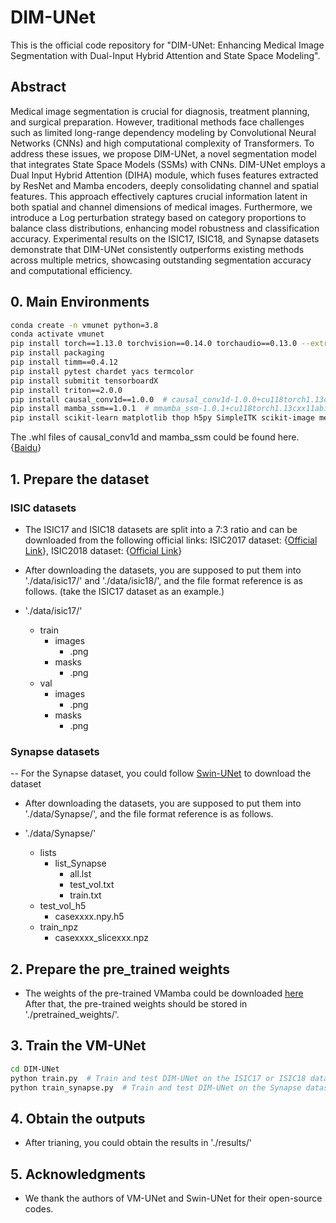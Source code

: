 # DIM-UNet
This is the official code repository for "DIM-UNet: Enhancing Medical Image Segmentation with Dual-Input Hybrid Attention and State Space Modeling". 

## Abstract
Medical image segmentation is crucial for diagnosis, treatment planning, and surgical preparation. However, traditional methods face challenges such as limited long-range dependency modeling by Convolutional Neural Networks (CNNs) and high computational complexity of Transformers. To address these issues, we propose DIM-UNet, a novel segmentation model that integrates State Space Models (SSMs) with CNNs. DIM-UNet employs a Dual Input Hybrid Attention (DIHA) module, which fuses features extracted by ResNet and Mamba encoders, deeply consolidating channel and spatial features. This approach effectively captures crucial information latent in both spatial and channel dimensions of medical images. Furthermore, we introduce a Log perturbation strategy based on category proportions to balance class distributions, enhancing model robustness and classification accuracy. Experimental results on the ISIC17, ISIC18, and Synapse datasets demonstrate that DIM-UNet consistently outperforms existing methods across multiple metrics, showcasing outstanding segmentation accuracy and computational efficiency.

## 0. Main Environments
```bash
conda create -n vmunet python=3.8
conda activate vmunet
pip install torch==1.13.0 torchvision==0.14.0 torchaudio==0.13.0 --extra-index-url https://download.pytorch.org/whl/cu117
pip install packaging
pip install timm==0.4.12
pip install pytest chardet yacs termcolor
pip install submitit tensorboardX
pip install triton==2.0.0
pip install causal_conv1d==1.0.0  # causal_conv1d-1.0.0+cu118torch1.13cxx11abiFALSE-cp38-cp38-linux_x86_64.whl
pip install mamba_ssm==1.0.1  # mmamba_ssm-1.0.1+cu118torch1.13cxx11abiFALSE-cp38-cp38-linux_x86_64.whl
pip install scikit-learn matplotlib thop h5py SimpleITK scikit-image medpy yacs
```
The .whl files of causal_conv1d and mamba_ssm could be found here. {[Baidu](https://pan.baidu.com/s/1Tibn8Xh4FMwj0ths8Ufazw?pwd=uu5k)}

## 1. Prepare the dataset

### ISIC datasets
- The ISIC17 and ISIC18 datasets are split into a 7:3 ratio and can be downloaded from the following official links: ISIC2017 dataset: {[Official Link](https://challenge.isic-archive.com/data/#2017)}, ISIC2018 dataset: {[Official Link](https://challenge.isic-archive.com/data/#2018)}

- After downloading the datasets, you are supposed to put them into './data/isic17/' and './data/isic18/', and the file format reference is as follows. (take the ISIC17 dataset as an example.)
- './data/isic17/'
  - train
    - images
      - .png
    - masks
      - .png
  - val
    - images
      - .png
    - masks
      - .png

### Synapse datasets
-- For the Synapse dataset, you could follow [Swin-UNet](https://github.com/HuCaoFighting/Swin-Unet) to download the dataset

- After downloading the datasets, you are supposed to put them into './data/Synapse/', and the file format reference is as follows.

- './data/Synapse/'
  - lists
    - list_Synapse
      - all.lst
      - test_vol.txt
      - train.txt
  - test_vol_h5
    - casexxxx.npy.h5
  - train_npz
    - casexxxx_slicexxx.npz

## 2. Prepare the pre_trained weights
- The weights of the pre-trained VMamba could be downloaded [here](https://github.com/MzeroMiko/VMamba)  After that, the pre-trained weights should be stored in './pretrained_weights/'.

## 3. Train the VM-UNet
```bash
cd DIM-UNet
python train.py  # Train and test DIM-UNet on the ISIC17 or ISIC18 dataset.
python train_synapse.py  # Train and test DIM-UNet on the Synapse dataset.
```
## 4. Obtain the outputs
- After trianing, you could obtain the results in './results/'

## 5. Acknowledgments
- We thank the authors of VM-UNet and Swin-UNet for their open-source codes.
